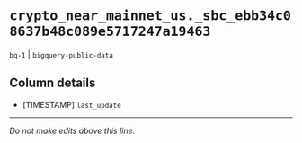 # `crypto_near_mainnet_us._sbc_ebb34c08637b48c089e5717247a19463`
`bq-1` | `bigquery-public-data`

## Column details
* [TIMESTAMP] `last_update`

-------------------------------------------------------------------------------
*Do not make edits above this line.*
